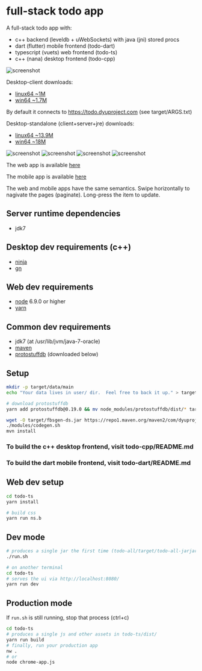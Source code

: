 # full-stack todo app

A full-stack todo app with:
- c++ backend (leveldb + uWebSockets) with java (jni) stored procs
- dart (flutter) mobile frontend (todo-dart)
- typescript (vuets) web frontend (todo-ts)
- c++ (nana) desktop frontend (todo-cpp)

![screenshot](https://github.com/protostuffdb-examples/todo/raw/master/screencast.gif)

Desktop-client downloads:
 - [linux64 ~1M](https://unpkg.com/pdb-todo@0.5.1/bin/todo-desktop-client-linux-x64.tar.gz)
 - [win64 ~1.7M](https://unpkg.com/pdb-todo@0.5.1/bin/todo-desktop-client-win-x64.zip)

By default it connects to https://todo.dyuproject.com (see target/ARGS.txt)

Desktop-standalone (client+server+jre) downloads:
 - [linux64 ~13.9M](https://unpkg.com/pdb-todo@0.5.0/bin/todo-desktop-standalone-linux-x64.tar.gz)
 - [win64 ~18M](https://unpkg.com/pdb-todo@0.5.0/bin/todo-desktop-standalone-win-x64.zip)

![screenshot](https://github.com/protostuffdb-examples/todo/raw/master/screenie-lubuntu.png)
![screenshot](https://github.com/protostuffdb-examples/todo/raw/master/screenie-ubuntu.png)
![screenshot](https://github.com/protostuffdb-examples/todo/raw/master/screenie-win8.png)
![screenshot](https://github.com/protostuffdb-examples/todo/raw/master/screenie-win10.png)

The web app is available [here](https://apps.dyuproject.com/todo/)

The mobile app is available [here](https://play.google.com/store/apps/details?id=com.dyuproject.todo)

The web and mobile apps have the same semantics.
Swipe horizontally to nagivate the pages (paginate).
Long-press the item to update.

## Server runtime dependencies
- jdk7

## Desktop dev requirements (c++)
- [ninja](https://ninja-build.org/)
- [gn](https://refi64.com/gn-builds/)

## Web dev requirements
- [node](https://nodejs.org/en/download/) 6.9.0 or higher
- [yarn](https://yarnpkg.com/en/)

## Common dev requirements
- jdk7 (at /usr/lib/jvm/java-7-oracle)
- [maven](https://maven.apache.org/download.cgi)
- [protostuffdb](https://gitlab.com/dyu/protostuffdb) (downloaded below)

## Setup
```sh
mkdir -p target/data/main
echo "Your data lives in user/ dir.  Feel free to back it up." > target/data/main/README.txt

# download protostuffdb
yarn add protostuffdb@0.19.0 && mv node_modules/protostuffdb/dist/* target/ && rm -f package.json yarn.lock && rm -r node_modules

wget -O target/fbsgen-ds.jar https://repo1.maven.org/maven2/com/dyuproject/fbsgen/ds/fbsgen-ds-fatjar/1.0.17/fbsgen-ds-fatjar-1.0.17.jar
./modules/codegen.sh
mvn install
```

### To build the c++ desktop frontend, visit todo-cpp/README.md

### To build the dart mobile frontend, visit todo-dart/README.md

## Web dev setup
```sh
cd todo-ts
yarn install

# build css
yarn run ns.b
```

## Dev mode
```sh
# produces a single jar the first time (todo-all/target/todo-all-jarjar.jar)
./run.sh

# on another terminal
cd todo-ts
# serves the ui via http://localhost:8080/
yarn run dev
```

## Production mode
If ```run.sh``` is still running, stop that process (ctrl+c)
```sh
cd todo-ts
# produces a single js and other assets in todo-ts/dist/
yarn run build
# finally, run your production app
nw .
# or
node chrome-app.js
```

